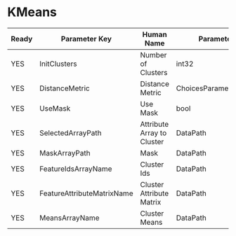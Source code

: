 # KMeans #

| Ready | Parameter Key | Human Name | Parameter Type | Parameter Class |
|-------|---------------|------------|-----------------|----------------|
| YES | InitClusters | Number of Clusters | int32 | Int32Parameter |
| YES | DistanceMetric | Distance Metric | ChoicesParameter::ValueType | ChoicesParameter |
| YES | UseMask | Use Mask | bool | BoolParameter |
| YES | SelectedArrayPath | Attribute Array to Cluster | DataPath | ArraySelectionParameter |
| YES | MaskArrayPath | Mask | DataPath | ArraySelectionParameter |
| YES | FeatureIdsArrayName | Cluster Ids | DataPath | ArrayCreationParameter |
| YES | FeatureAttributeMatrixName | Cluster Attribute Matrix | DataPath | ArrayCreationParameter |
| YES | MeansArrayName | Cluster Means | DataPath | ArrayCreationParameter |
